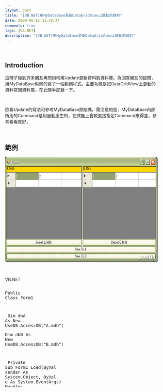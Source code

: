 ```yaml
---
layout: post
title: "[VB.NET]用MyDataBase更新DataGridView上變動的資料"
date: 2009-06-11 12:39:37
comments: true
tags: [VB.NET]
description: "[VB.NET]用MyDataBase更新DataGridView上變動的資料"
---
```

<p> </p><h2>Introduction</h2><p>這陣子碰到許多網友再問如何用Update更新資料到資料庫。為回答網友的提問，用MyDataBase偷懶的寫了一個範例程式。主要功能是把DataGridView上更動的資料寫回資料庫。在此隨手記錄一下。</p><p> </p><p>欲看Update的寫法可參考MyDataBase原始碼。需注意的是，MyDataBase內部所用的Command是用自動產生的，在效能上會較直接指定Command來得差，參考看看就好。</p><p> </p><h2>範例</h2><p><img style="border-right-width: 0px; border-top-width: 0px; border-bottom-width: 0px; border-left-width: 0px" border="0" alt="image" width="662" height="347" src="\images\posts\8783\image_thumb.png" /></p><p> </p><p>VB.NET</p><p /><style type="text/css"><![CDATA[


.csharpcode, .csharpcode pre
{
	font-size: small;
	color: black;
	font-family: consolas, "Courier New", courier, monospace;
	background-color: #ffffff;
	/*white-space: pre;*/
}
.csharpcode pre { margin: 0em; }
.csharpcode .rem { color: #008000; }
.csharpcode .kwrd { color: #0000ff; }
.csharpcode .str { color: #006080; }
.csharpcode .op { color: #0000c0; }
.csharpcode .preproc { color: #cc6633; }
.csharpcode .asp { background-color: #ffff00; }
.csharpcode .html { color: #800000; }
.csharpcode .attr { color: #ff0000; }
.csharpcode .alt 
{
	background-color: #f4f4f4;
	width: 100%;
	margin: 0em;
}
.csharpcode .lnum { color: #606060; }]]></style><div style="width: 657px; height: 333px; overflow: auto"><div class="csharpcode"><pre class="alt"><span class="kwrd">Public</span> <span class="kwrd">Class</span> Form1</pre><pre>
 </pre><pre class="alt">
    <span class="kwrd">Dim</span> dbA <span class="kwrd">As</span> <span class="kwrd">New</span> UseDB.AccessDB(<span class="str">"A.mdb"</span>)</pre><pre>
    <span class="kwrd">Dim</span> dbB <span class="kwrd">As</span> <span class="kwrd">New</span> UseDB.AccessDB(<span class="str">"B.mdb"</span>)</pre><pre class="alt">
 </pre><pre>
    <span class="kwrd">Private</span> <span class="kwrd">Sub</span> Form1_Load(<span class="kwrd">ByVal</span> sender <span class="kwrd">As</span> System.<span class="kwrd">Object</span>, <span class="kwrd">ByVal</span> e <span class="kwrd">As</span> System.EventArgs) <span class="kwrd">Handles</span> <span class="kwrd">MyBase</span>.Load</pre><pre class="alt">
        LoadADB()</pre><pre>
        LoadBDB()</pre><pre class="alt">
    <span class="kwrd">End</span> <span class="kwrd">Sub</span></pre><pre>
 </pre><pre class="alt">
    <span class="kwrd">Private</span> <span class="kwrd">Sub</span> Button2_Click(<span class="kwrd">ByVal</span> sender <span class="kwrd">As</span> System.<span class="kwrd">Object</span>, <span class="kwrd">ByVal</span> e <span class="kwrd">As</span> System.EventArgs) <span class="kwrd">Handles</span> Button2.Click</pre><pre>
        WriteToDB(dbA)</pre><pre class="alt">
    <span class="kwrd">End</span> <span class="kwrd">Sub</span></pre><pre>
 </pre><pre class="alt">
    <span class="kwrd">Private</span> <span class="kwrd">Sub</span> Button3_Click(<span class="kwrd">ByVal</span> sender <span class="kwrd">As</span> System.<span class="kwrd">Object</span>, <span class="kwrd">ByVal</span> e <span class="kwrd">As</span> System.EventArgs) <span class="kwrd">Handles</span> Button3.Click</pre><pre>
        LoadADB()</pre><pre class="alt">
    <span class="kwrd">End</span> <span class="kwrd">Sub</span></pre><pre>
 </pre><pre class="alt">
    <span class="kwrd">Private</span> <span class="kwrd">Sub</span> Button1_Click(<span class="kwrd">ByVal</span> sender <span class="kwrd">As</span> System.<span class="kwrd">Object</span>, <span class="kwrd">ByVal</span> e <span class="kwrd">As</span> System.EventArgs) <span class="kwrd">Handles</span> Button1.Click</pre><pre>
        WriteToDB(dbB)</pre><pre class="alt">
    <span class="kwrd">End</span> <span class="kwrd">Sub</span></pre><pre>
 </pre><pre class="alt">
    <span class="kwrd">Private</span> <span class="kwrd">Sub</span> Button4_Click(<span class="kwrd">ByVal</span> sender <span class="kwrd">As</span> System.<span class="kwrd">Object</span>, <span class="kwrd">ByVal</span> e <span class="kwrd">As</span> System.EventArgs) <span class="kwrd">Handles</span> Button4.Click</pre><pre>
        LoadBDB()</pre><pre class="alt">
    <span class="kwrd">End</span> <span class="kwrd">Sub</span></pre><pre>
 </pre><pre class="alt">
 </pre><pre>
 </pre><pre class="alt">
    <span class="kwrd">Private</span> <span class="kwrd">Sub</span> LoadADB()</pre><pre>
        <span class="kwrd">Me</span>.DataGridView1.DataSource = dbA.GetDataTable(<span class="str">"Select * from test"</span>)</pre><pre class="alt">
    <span class="kwrd">End</span> <span class="kwrd">Sub</span></pre><pre>
 </pre><pre class="alt">
    <span class="kwrd">Private</span> <span class="kwrd">Sub</span> LoadBDB()</pre><pre>
        <span class="kwrd">Me</span>.DataGridView2.DataSource = dbB.GetDataTable(<span class="str">"Select * from test"</span>)</pre><pre class="alt">
    <span class="kwrd">End</span> <span class="kwrd">Sub</span></pre><pre>
 </pre><pre class="alt">
    <span class="kwrd">Private</span> <span class="kwrd">Sub</span> WriteToDB(<span class="kwrd">ByVal</span> db <span class="kwrd">As</span> UseDB.AccessDB)</pre><pre>
        <span class="kwrd">Dim</span> table <span class="kwrd">As</span> DataTable = <span class="kwrd">DirectCast</span>(<span class="kwrd">Me</span>.DataGridView1.DataSource, DataTable)</pre><pre class="alt">
        <span class="kwrd">Dim</span> changeTable <span class="kwrd">As</span> DataTable = table.GetChanges</pre><pre>
        <span class="kwrd">If</span> changeTable <span class="kwrd">Is</span> <span class="kwrd">Nothing</span> <span class="kwrd">Then</span></pre><pre class="alt">
            MsgBox(<span class="str">"Without Change"</span>)</pre><pre>
            <span class="kwrd">Return</span></pre><pre class="alt">
        <span class="kwrd">End</span> <span class="kwrd">If</span></pre><pre>
        db.WriteDataFromDataTable(changeTable, <span class="str">"Test"</span>)</pre><pre class="alt">
        table.AcceptChanges()</pre><pre>
        <span class="kwrd">If</span> db <span class="kwrd">Is</span> dbA <span class="kwrd">Then</span></pre><pre class="alt">
            LoadADB()</pre><pre>
        <span class="kwrd">Else</span></pre><pre class="alt">
            LoadBDB()</pre><pre>
        <span class="kwrd">End</span> <span class="kwrd">If</span></pre><pre class="alt">
    <span class="kwrd">End</span> <span class="kwrd">Sub</span></pre><pre><span class="kwrd">End</span> <span class="kwrd">Class</span></pre></div></div>